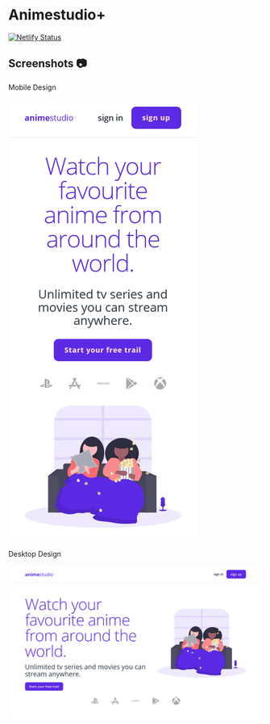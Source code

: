 # Animestudio+

[![Netlify Status](https://api.netlify.com/api/v1/badges/93453505-c76f-4339-90cc-907412c49f30/deploy-status)](https://app.netlify.com/sites/animestudio/deploys)

## Screenshots 📷

Mobile Design

![Mobile Design](./images/animestudio-mobile-design.png)

Desktop Design

![Desktop Design](./images/animestudio-desktop-design.png)

